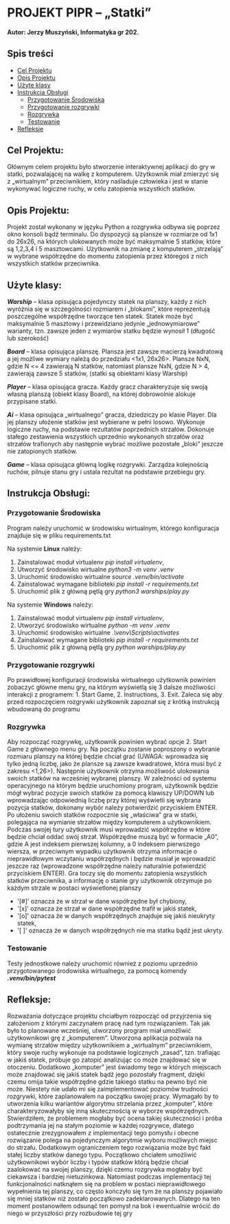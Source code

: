 # PROJEKT PIPR – „Statki”

#### Autor: Jerzy Muszyński, Informatyka gr 202.

## Spis treści

- [Cel Projektu](#cel-projektu)
- [Opis Projektu](#opis-projektu)
- [Użyte klasy](#użyte-klasy)
- [Instrukcja Obsługi](#instrukcja-obsługi)
  - [Przygotowanie Środowiska](#przygotowanie-środowiska)
  - [Przygotowanie rozgrywki](#przygotowanie-rozgrywki)
  - [Rozgrywka](#rozgrywka)
  - [Testowanie](#testowanie)
- [Refleksje](#refleksje)

## Cel Projektu:

Głównym celem projektu było stworzenie interaktywnej aplikacji do gry w statki, pozwalającej na walkę z komputerem. Użytkownik miał zmierzyć się z „wirtualnym” przeciwnikiem, który naśladuje człowieka i jest w stanie wykonywać logiczne ruchy, w celu zatopienia wszystkich statków.

## Opis Projektu:

Projekt został wykonany w języku Python a rozgrywka odbywa się poprzez okno konsoli bądź terminalu. Do dyspozycji są plansze w rozmiarze od 1x1 do 26x26, na których ulokowanych może być maksymalnie 5 statków, które są 1,2,3,4 i 5 masztowcami. Użytkownik na zmianę z komputerem „strzelają” w wybrane współrzędne do momentu zatopienia przez któregoś z nich wszystkich statków przeciwnika.

## Użyte klasy:

**_Warship_** – klasa opisująca pojedynczy statek na planszy, każdy z nich wyróżnia się w szczególności rozmiarem i „blokami”, które reprezentują poszczególne współrzędne tworzące ten statek. Statek może być maksymalnie 5 masztowy i przewidziano jedynie „jednowymiarowe” warianty, tzn. zawsze jeden z wymiarów statku będzie wynosił 1 (długość lub szerokość)

**_Board_** – klasa opisująca planszę. Plansza jest zawsze macierzą kwadratową a jej możliwe wymiary należą do przedziału <1x1, 26x26>. Plansze NxN, gdzie N <= 4 zawierają N statków, natomiast plansze NxN, gdzie N > 4, zawierają zawsze 5 statków, (statki są obiektami klasy Warship)

**_Player_** – klasa opisująca gracza. Każdy gracz charakteryzuje się swoją własną planszą (obiekt klasy Board), na której dobrowolnie alokuje przypisane statki.

**_Ai_** – klasa opisująca „wirtualnego” gracza, dziedziczy po klasie Player. Dla jej planszy ułożenie statków jest wybierane w pełni losowo. Wykonuje logiczne ruchy, na podstawie rezultatów poprzednich strzałów. Dokonuje stałego zestawienia wszystkich uprzednio wykonanych strzałów oraz strzałów trafionych aby następnie wybrać możliwe pozostałe „bloki” jeszcze nie zatopionych statków.

**_Game_** – klasa opisująca główną logikę rozgrywki. Zarządza kolejnością ruchów, pilnuje stanu gry i ustala rezultat na podstawie przebiegu gry.

## Instrukcja Obsługi:

### Przygotowanie Środowiska

Program należy uruchomić w środowisku wirtualnym, którego konfiguracja znajduje się w pliku requirements.txt

Na systemie **Linux** należy:

1. Zainstalować moduł virtualenv _pip install virtualenv_,
2. Utworzyć środowisko wirtualne _python3 -m venv .venv_
3. Uruchomić środowisko wirtualne _source .venv/bin/activate_
4. Zainstalować wymagane biblioteki _pip install -r requirements.txt_
5. Uruchomić plik z główną pętlą gry _python3 warships/play.py_

Na systemie **Windows** należy:

1. Zainstalować moduł virtualenv _pip install virtualenv_,
2. Utworzyć środowisko wirtualne _python -m venv .venv_
3. Uruchomić środowisko wirtualne _.\venv\Scripts\activates_
4. Zainstalować wymagane biblioteki _pip install -r requirements.txt_
5. Uruchomić plik z główną pętlą gry _python warships/play.py_

### Przygotowanie rozgrywki

Po prawidłowej konfiguracji środowiska wirtualnego użytkownik powinien zobaczyć główne menu gry, na którym wyświetlą się 3 dalsze możliwości interakcji z programem: 1. Start Game, 2. Instructions, 3. Exit. Zaleca się aby przed rozpoczęciem rozgrywki użytkownik zapoznał się z krótką instrukcją wbudowaną do programu

### Rozgrywka

Aby rozpocząć rozgrywkę, użytkownik powinien wybrać opcje 2. Start Game z głównego menu gry. Na początku zostanie poproszony o wybranie rozmiaru planszy na której będzie chciał grać (UWAGA: wprowadza się tylko jedną liczbę, jako że plansze są zawsze kwadratowe, która musi być z zakresu <1,26>). Następnie użytkownik otrzyma możliwość ulokowania swoich statków na wcześniej wybranej planszy. W zależności od systemu operacyjnego na którym będzie uruchomiony program, użytkownik będzie mógł wybrać pozycje swoich statków za pomocą klawiszy UP/DOWN lub wprowadzając odpowiednią liczbę przy której wyświetli się wybrana pozycja statków, dokonany wybór należy potwierdzić przyciskiem ENTER. Po ułożeniu swoich statków rozpocznie się „właściwa” gra w statki, polegająca na wymianie strzałów między komputerem a użytkownikiem. Podczas swojej tury użytkownik musi wprowadzić współrzędne w które będzie chciał oddać swój strzał. Współrzędne muszą być w formacie „A0”, gdzie A jest indeksem pierwszej kolumny, a 0 indeksem pierwszego wiersza, w przeciwnym wypadku użytkownik otrzyma informacje o nieprawidłowym wczytaniu współrzędnych i będzie musiał je wprowadzić jeszcze raz (wprowadzone współrzędne należy naturalnie potwierdzić przyciskiem ENTER). Gra toczy się do momentu zatopienia wszystkich statków przeciwnika, a informację o stanie gry użytkownik otrzymuje po każdym strzale w postaci wyświetlonej planszy

- '[#]' oznacza że w strzał w dane współrzędne był chybiony,
- '[x]' oznacza że strzał w dane współrzędne trafił w jakiś statek,
- '[o]' oznacza że w danych współrzędnych znajduje się jakiś nieukryty statek,
- '[ ]' oznacza że w danych współrzędnych nie ma statku bądź jest ukryty.

### Testowanie

Testy jednostkowe należy uruchomić również z poziomu uprzednio przygotowanego środowiska wirtualnego, za pomocą komendy **_.venv/bin/pytest_**

## Refleksje:

Rozważania dotyczące projektu chciałbym rozpocząć od przyjrzenia się założeniom z którymi zaczynałem pracę nad tym rozwiązaniem. Tak jak było to planowane wcześniej, utworzony program miał umożliwić użytkownikowi grę z „komputerem”. Utworzona aplikacja pozwala na wymianę strzałów między użytkownikiem a „wirtualnym” przeciwnikiem, który swoje ruchy wykonuje na podstawie logicznych „zasad”, tzn. trafiając w jakiś statek, próbuje go zatopić analizując co może znajdować się w otoczeniu. Dodatkowo „komputer” jest świadomy tego w których miejscach może znajdować się jakiś statek bądź jego pozostały fragment, dzięki czemu omija takie współrzędne gdzie takiego statku na pewno być nie może. Niestety nie udało mi się zaimplementować poziomów trudności rozgrywki, które zaplanowałem na początku swojej pracy. Wymagało by to utworzenia kilku wariantów algorytmu strzelania przez „komputer”, które charakteryzowałyby się inną skutecznością w wyborze współrzędnych. Stwierdziłem, że problemem mogłaby być ocena takiej skuteczności i próba podtrzymania jej na stałym poziomie w każdej rozgrywce, dlatego ostatecznie zrezygnowałem z implementacji tego pomysłu i obecne rozwiązanie polega na pojedynczym algorytmie wyboru możliwych miejsc do strzału. Dodatkowym ograniczeniem tego rozwiązania może być fakt stałej liczby statków danego typu. Początkowo chciałem umożliwić użytkownikowi wybór liczby i typów statków którą będzie chciał zaalokować na swojej planszy, dzięki czemu rozgrywka mogłaby być ciekawsza i bardziej nietuzinkowa. Natomiast podczas implementacji tej funkcjonalności natknąłem się na problem w postaci nieprawidłowego wypełnienia tej planszy, co często kończyło się tym że na planszy pojawiało się mniej statków niż zostało początkowo zadeklarowanych. Dlatego na ten moment postanowiłem odsunąć ten pomysł na bok i ewentualnie wrócić do niego w przyszłości przy rozbudowie tej gry
